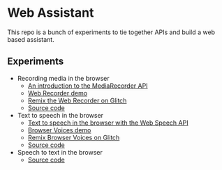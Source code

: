 # Web Assistant

This repo is a bunch of experiments to tie together APIs and build a web based assistant.

## Experiments

* Recording media in the browser
  * [An introduction to the MediaRecorder API](https://www.twilio.com/blog/mediastream-recording-api)
  * [Web Recorder demo](https://web-recorder.glitch.me/)
  * [Remix the Web Recorder on Glitch](https://glitch.com/~web-recorder)
  * [Source code](./media-recorder)
* Text to speech in the browser
  * [Text to speech in the browser with the Web Speech API](https://www.twilio.com/blog/speech-to-text-browser-web-speech-api)
  * [Browser Voices demo](https://browser-voices.glitch.me/)
  * [Remix Browser Voices on Glitch](https://glitch.com/~browser-voices)
  * [Source code](./speech-synthesis)
* Speech to text in the browser
  * [Source code](./speech-recognition)

